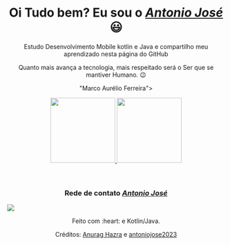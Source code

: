 
<div>
  <h1 align="center">Oi Tudo bem? Eu sou o <a href="www.linkedin.com/in/antonio-jose-b1a926111/"><i>Antonio José</i></a> 😃️</h1>
  <p align="center">Estudo Desenvolvimento Mobile kotlin e Java<a href="https://www.betrybe.com/"></a> e compartilho meu aprendizado nesta página do GitHub <a ></a>
  
  <p align="center">Quanto mais avança a tecnologia, mais respeitado será o Ser que se mantiver Humano. 😉️</h2>
  <p align="center">"Marco Aurélio Ferreira"</h5>>
</div>


<div align="center">
  <a href="https://github.com/antoniojose2023">
    <img height="150em" src="https://github-readme-stats.vercel.app/api?username=antoniojose2023&count_private=true&include_all_commits=true&show_icons=true&theme=dracula&hide_border=false&show_owner=true"/>
    <img height="150em" src="https://github-readme-stats.vercel.app/api/top-langs/?username=antoniojose2023&theme=dracula&hide_border=false&&layout=compact"/>
  </a>
</div>

<br>
<br>
 <h3 align="center">Rede de contato <a href="www.linkedin.com/in/antonio-jose-b1a926111/"><i>Antonio José</i></a></h3>
  <a href="www.linkedin.com/in/antonio-jose-b1a926111/" align="center"
 target="_blank"><img src="https://img.shields.io/badge/YouTube-FF0000?style=for-the-badge&logo=youtube&logoColor=white" target="_blank"></a>

<div align="center">
  <p>Feito com :heart: e Kotlin/Java.</p>
  <p>Créditos: <a href="https://github.com/anuraghazra/github-readme-stats">Anurag Hazra</a> e <a href="https://github.com/rafaballerini">antoniojose2023</a></p>
</div>
